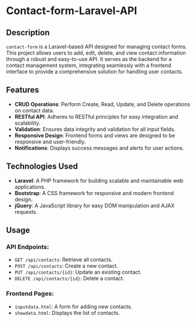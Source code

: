 <!DOCTYPE html>
<html lang="en">
<head>
    <meta charset="UTF-8">
    <meta name="viewport" content="width=device-width, initial-scale=1.0">
    
</head>
<body>

<h1>Contact-form-Laravel-API</h1>

<h2>Description</h2>
<p>
    <code>contact-form</code> is a Laravel-based API designed for managing contact forms. This project allows users to add, edit, delete, and view contact information through a robust and easy-to-use API. It serves as the backend for a contact management system, integrating seamlessly with a frontend interface to provide a comprehensive solution for handling user contacts.
</p>

<h2>Features</h2>
<ul>
    <li><strong>CRUD Operations</strong>: Perform Create, Read, Update, and Delete operations on contact data.</li>
    <li><strong>RESTful API</strong>: Adheres to RESTful principles for easy integration and scalability.</li>
    <li><strong>Validation</strong>: Ensures data integrity and validation for all input fields.</li>
    <li><strong>Responsive Design</strong>: Frontend forms and views are designed to be responsive and user-friendly.</li>
    <li><strong>Notifications</strong>: Displays success messages and alerts for user actions.</li>
</ul>

<h2>Technologies Used</h2>
<ul>
    <li><strong>Laravel</strong>: A PHP framework for building scalable and maintainable web applications.</li>
    <li><strong>Bootstrap</strong>: A CSS framework for responsive and modern frontend design.</li>
    <li><strong>jQuery</strong>: A JavaScript library for easy DOM manipulation and AJAX requests.</li>
</ul>

<h2>Usage</h2>
<h3>API Endpoints:</h3>
<ul>
    <li><code>GET /api/contacts</code>: Retrieve all contacts.</li>
    <li><code>POST /api/contacts</code>: Create a new contact.</li>
    <li><code>PUT /api/contacts/{id}</code>: Update an existing contact.</li>
    <li><code>DELETE /api/contacts/{id}</code>: Delete a contact.</li>
</ul>

<h3>Frontend Pages:</h3>
<ul>
    <li><code>inputdata.html</code>: A form for adding new contacts.</li>
    <li><code>showdata.html</code>: Displays the list of contacts.</li>
</ul>

</body>
</html>
